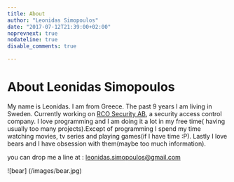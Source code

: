 ```yaml
---
title: About
author: "Leonidas Simopoulos"
date: "2017-07-12T21:39:00+02:00"
noprevnext: true
nodateline: true
disable_comments: true

---
```


# About Leonidas Simopoulos

My name is Leonidas. I am from Greece. The past 9 years I am living in Sweden. Currently working on [RCO Security AB](http://www.rco.se/), a security access control company. I love programming and I am doing it a lot in my free time( having usually too many projects).Except of programming I spend my time watching movies, tv series and playing games(if I have time :P).
Lastly I love bears and I have obsession with them(maybe too much information). 

you can drop me a line at : leonidas.simopoulos@gmail.com

![bear] (/images/bear.jpg) 